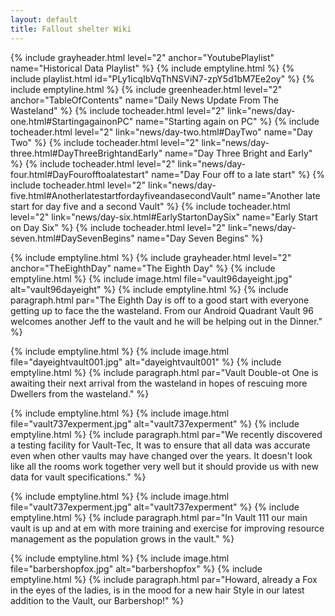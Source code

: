 ```yaml
---
layout: default
title: Fallout shelter Wiki
---
```

{% include grayheader.html level="2" anchor="YoutubePlaylist" name="Historical Data Playlist" %}
{% include emptyline.html %}
{% include playlist.html id="PLy1icqIbVqThNSViN7-zpY5d1bM7Ee2oy" %}
{% include emptyline.html %}
{% include greenheader.html level="2" anchor="TableOfContents" name="Daily News Update From The Wasteland" %}
{% include tocheader.html level="2" link="news/day-one.html#StartingagainonPC" name="Starting again on PC" %}
{% include tocheader.html level="2" link="news/day-two.html#DayTwo" name="Day Two" %}
{% include tocheader.html level="2" link="news/day-three.html#DayThreeBrightandEarly" name="Day Three Bright and Early" %}
{% include tocheader.html level="2" link="news/day-four.html#DayFourofftoalatestart" name="Day Four off to a late start" %}
{% include tocheader.html level="2" link="news/day-five.html#AnotherlatestartfordayfiveandasecondVault" name="Another late start for day five and a second Vault" %}
{% include tocheader.html level="2" link="news/day-six.html#EarlyStartonDaySix" name="Early Start on Day Six" %}
{% include tocheader.html level="2" link="news/day-seven.html#DaySevenBegins" name="Day Seven Begins" %}

{% include emptyline.html %}
{% include grayheader.html level="2" anchor="TheEighthDay" name="The Eighth Day" %}
{% include emptyline.html %}
{% include image.html file="vault96dayeight.jpg" alt="vault96dayeight" %}
{% include emptyline.html %}
{% include paragraph.html par="The Eighth Day is off to a good start with everyone getting up to face the the wasteland. From our Android Quadrant Vault 96 welcomes another Jeff to the vault and he will be helping out in the Dinner." %}

{% include emptyline.html %}
{% include image.html file="dayeightvault001.jpg" alt="dayeightvault001" %}
{% include emptyline.html %}
{% include paragraph.html par="Vault Double-ot One is awaiting their next arrival from the wasteland in hopes of rescuing more Dwellers from the wasteland." %}

{% include emptyline.html %}
{% include image.html file="vault737experment.jpg" alt="vault737experment" %}
{% include emptyline.html %}
{% include paragraph.html par="We recently discovered a testing facility for Vault-Tec, It was to ensure that all data was accurate even when other vaults may have changed over the years. It doesn't look like all the rooms work together very well but it should provide us with new data for vault specifications." %}

{% include emptyline.html %}
{% include image.html file="vault737experment.jpg" alt="vault737experment" %}
{% include emptyline.html %}
{% include paragraph.html par="In Vault 111 our main vault is up and at em with more training and exercise for improving resource management as the population grows in the vault." %}

{% include emptyline.html %}
{% include image.html file="barbershopfox.jpg" alt="barbershopfox" %}
{% include emptyline.html %}
{% include paragraph.html par="Howard, already a Fox in the eyes of the ladies, is in the mood for a new hair Style in our latest addition to the Vault, our Barbershop!" %}